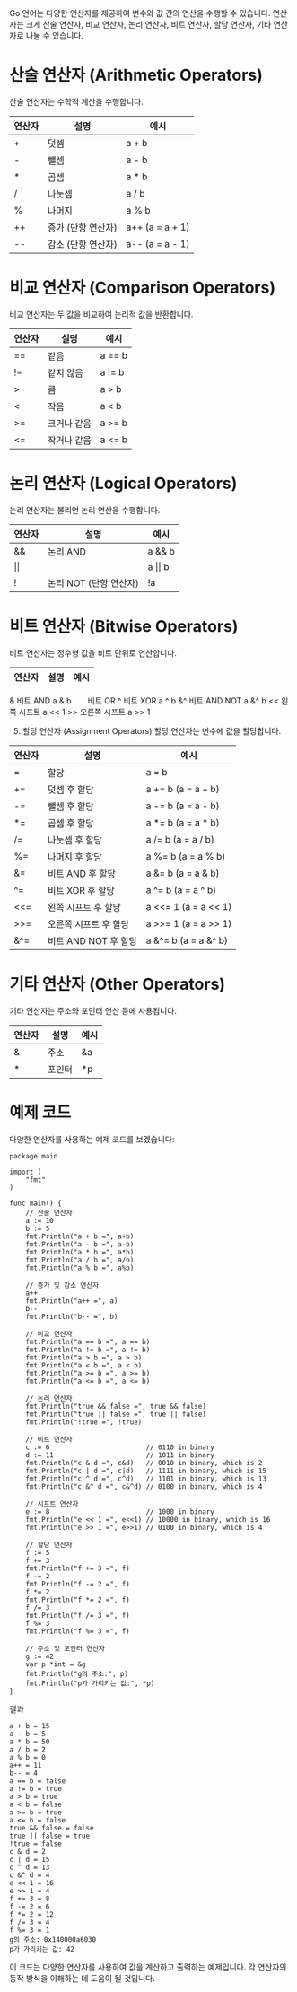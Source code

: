 Go 언어는 다양한 연산자를 제공하여 변수와 값 간의 연산을 수행할 수 있습니다. 연산자는 크게 산술 연산자, 비교 연산자, 논리 연산자, 비트 연산자, 할당 연산자, 기타 연산자로 나눌 수 있습니다.

# 산술 연산자 (Arithmetic Operators)
산술 연산자는 수학적 계산을 수행합니다.

|연산자|설명|예시|
|------|---|---|
| + |덧셈|a + b|
| - |뺄셈|a - b|
| \* |곱셉|a \* b|
| / |나눗셈|a / b|
| % |나머지|a % b|
| ++ |증가 (단항 연산자)|a++ (a = a + 1)|
| -- |감소 (단항 연산자)|a-- (a = a - 1)|

# 비교 연산자 (Comparison Operators)
비교 연산자는 두 값을 비교하여 논리적 값을 반환합니다.

|연산자|설명|예시|
|------|---|---|
|==|같음|a == b|
|!=|같지 않음|a != b|
|>|큼|a > b|
|<|작음|a < b|
|>=|크거나 같음|a >= b|
|<=|작거나 같음|a <= b|

# 논리 연산자 (Logical Operators)
논리 연산자는 불리언 논리 연산을 수행합니다.

|연산자|설명|예시|
|------|---|---|
|&&|논리 AND|a && b|
|\|\| | |a \|\| b|
|!|논리 NOT (단항 연산자)|!a|

# 비트 연산자 (Bitwise Operators)
비트 연산자는 정수형 값을 비트 단위로 연산합니다.

|연산자|설명|예시|
|------|---|---|
&   비트 AND  a & b
`   `   비트 OR
^   비트 XOR  a ^ b
&^  비트 AND NOT  a &^ b
<<  왼쪽 시프트  a << 1
\>\>  오른쪽 시프트 a \>\> 1

5. 할당 연산자 (Assignment Operators)
할당 연산자는 변수에 값을 할당합니다.

|연산자|설명|예시|
|------|---|---|
|=|할당|a = b|
|+=|덧셈 후 할당|a += b (a = a + b)|
|-=|뺄셈 후 할당|a -= b (a = a - b)|
|\*=|곱셈 후 할당|a \*= b (a = a * b)|
|/=|나눗셈 후 할당|a /= b (a = a / b)|
|%=|나머지 후 할당|a %= b (a = a % b)|
|&=|비트 AND 후 할당|a &= b (a = a & b)|
|^=|비트 XOR 후 할당|a ^= b (a = a ^ b)|
|<<=|왼쪽 시프트 후 할당|a <<= 1 (a = a << 1)|
|\>\>=|오른쪽 시프트 후 할당|a >>= 1 (a = a >> 1)|
|&^=|비트 AND NOT 후 할당|a &^= b (a = a &^ b)|

# 기타 연산자 (Other Operators)
기타 연산자는 주소와 포인터 연산 등에 사용됩니다.

|연산자|설명|예시|
|------|---|---|
|&|주소|&a|
|\*|포인터|*p|

# 예제 코드
다양한 연산자를 사용하는 예제 코드를 보겠습니다:

```
package main

import (
    "fmt"
)

func main() {
    // 산술 연산자
    a := 10
    b := 5
    fmt.Println("a + b =", a+b)
    fmt.Println("a - b =", a-b)
    fmt.Println("a * b =", a*b)
    fmt.Println("a / b =", a/b)
    fmt.Println("a % b =", a%b)

    // 증가 및 감소 연산자
    a++
    fmt.Println("a++ =", a)
    b--
    fmt.Println("b-- =", b)

    // 비교 연산자
    fmt.Println("a == b =", a == b)
    fmt.Println("a != b =", a != b)
    fmt.Println("a > b =", a > b)
    fmt.Println("a < b =", a < b)
    fmt.Println("a >= b =", a >= b)
    fmt.Println("a <= b =", a <= b)

    // 논리 연산자
    fmt.Println("true && false =", true && false)
    fmt.Println("true || false =", true || false)
    fmt.Println("!true =", !true)

    // 비트 연산자
    c := 6                        // 0110 in binary
    d := 11                       // 1011 in binary
    fmt.Println("c & d =", c&d)   // 0010 in binary, which is 2
    fmt.Println("c | d =", c|d)   // 1111 in binary, which is 15
    fmt.Println("c ^ d =", c^d)   // 1101 in binary, which is 13
    fmt.Println("c &^ d =", c&^d) // 0100 in binary, which is 4

    // 시프트 연산자
    e := 8                        // 1000 in binary
    fmt.Println("e << 1 =", e<<1) // 10000 in binary, which is 16
    fmt.Println("e >> 1 =", e>>1) // 0100 in binary, which is 4

    // 할당 연산자
    f := 5
    f += 3
    fmt.Println("f += 3 =", f)
    f -= 2
    fmt.Println("f -= 2 =", f)
    f *= 2
    fmt.Println("f *= 2 =", f)
    f /= 3
    fmt.Println("f /= 3 =", f)
    f %= 3
    fmt.Println("f %= 3 =", f)

    // 주소 및 포인터 연산자
    g := 42
    var p *int = &g
    fmt.Println("g의 주소:", p)
    fmt.Println("p가 가리키는 값:", *p)
}
```

결과

```
a + b = 15
a - b = 5
a * b = 50
a / b = 2
a % b = 0
a++ = 11
b-- = 4
a == b = false
a != b = true
a > b = true
a < b = false
a >= b = true
a <= b = false
true && false = false
true || false = true
!true = false
c & d = 2
c | d = 15
c ^ d = 13
c &^ d = 4
e << 1 = 16
e >> 1 = 4
f += 3 = 8
f -= 2 = 6
f *= 2 = 12
f /= 3 = 4
f %= 3 = 1
g의 주소: 0x140000a6030
p가 가리키는 값: 42
```

이 코드는 다양한 연산자를 사용하여 값을 계산하고 출력하는 예제입니다. 각 연산자의 동작 방식을 이해하는 데 도움이 될 것입니다.